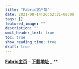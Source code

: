 ```yaml
---
title: "Fabric客户端"
date: 2021-08-14T20:52:31+08:00
tags: []
featured_image: ""
description: ""
omit_header_text: true
toc: true
show_reading_time: true
draft: true
---
```


**[Fabric主页](https://fabricmc.net)**
    - **[下载地址](https://fabricmc.net/use/)**
    _ **